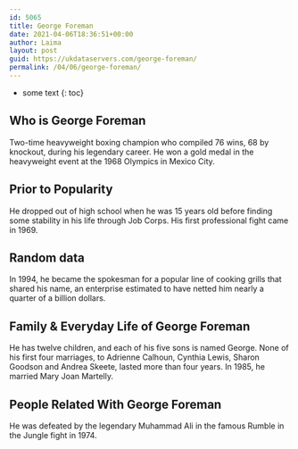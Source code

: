 ```yaml
---
id: 5065
title: George Foreman
date: 2021-04-06T18:36:51+00:00
author: Laima
layout: post
guid: https://ukdataservers.com/george-foreman/
permalink: /04/06/george-foreman/
---
```


* some text
{: toc}


## Who is George Foreman
                  
                  
                  
Two-time heavyweight boxing champion who compiled 76 wins, 68 by knockout, during his legendary career. He won a gold medal in the heavyweight event at the 1968 Olympics in Mexico City.
                  
              
            
              
            
                
                
                
## Prior to Popularity
                  
                  
                  
He dropped out of high school when he was 15 years old before finding some stability in his life through Job Corps. His first professional fight came in 1969.
                  
              
            
              
            
                
                
                
## Random data
                  
                  
                  
In 1994, he became the spokesman for a popular line of cooking grills that shared his name, an enterprise estimated to have netted him nearly a quarter of a billion dollars.
                  
              
            
              
            
                
                
                
## Family & Everyday Life of George Foreman
                  
                  
                  
He has twelve children, and each of his five sons is named George. None of his first four marriages, to Adrienne Calhoun, Cynthia Lewis, Sharon Goodson and Andrea Skeete, lasted more than four years. In 1985, he married Mary Joan Martelly.
                  
              
            
              
            
                
                
                
## People Related With George Foreman
                  
                  
                  
He was defeated by the legendary Muhammad Ali in the famous Rumble in the Jungle fight in 1974.
                  
              
            
              
            
                
              
            
              
              
            
            
              
            
          
          
          